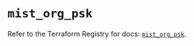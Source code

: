 # `mist_org_psk`

Refer to the Terraform Registry for docs: [`mist_org_psk`](https://registry.terraform.io/providers/juniper/mist/0.6.0/docs/resources/org_psk).
